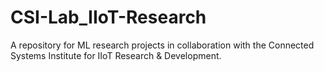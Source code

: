 # CSI-Lab_IIoT-Research
A repository for ML research projects in collaboration with the Connected Systems Institute for IIoT Research &amp; Development.
